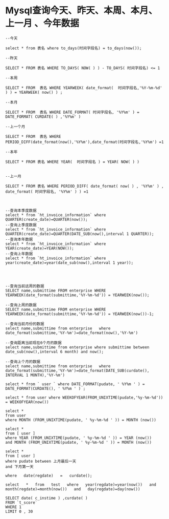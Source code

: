 # Mysql查询今天、昨天、本周、本月、上一月 、今年数据

    --今天

    select * from 表名 where to_days(时间字段名) = to_days(now());

    --昨天

    SELECT * FROM 表名 WHERE TO_DAYS( NOW( ) ) - TO_DAYS( 时间字段名) <= 1

    --本周

    SELECT * FROM  表名 WHERE YEARWEEK( date_format(  时间字段名,'%Y-%m-%d' ) ) = YEARWEEK( now() ) ;

    --本月

    SELECT * FROM  表名 WHERE DATE_FORMAT( 时间字段名, '%Y%m' ) = DATE_FORMAT( CURDATE( ) ,'%Y%m' ) 

    --上一个月

    SELECT * FROM  表名 WHERE PERIOD_DIFF(date_format(now(),'%Y%m'),date_format(时间字段名,'%Y%m') =1

    --本年

    SELECT * FROM 表名 WHERE YEAR(  时间字段名 ) = YEAR( NOW( ) ) 


    --上一月

    SELECT * FROM 表名 WHERE PERIOD_DIFF( date_format( now( ) , '%Y%m' ) , date_format( 时间字段名, '%Y%m' ) ) =1



    --查询本季度数据
    select * from `ht_invoice_information` where QUARTER(create_date)=QUARTER(now());
    --查询上季度数据
    select * from `ht_invoice_information` where QUARTER(create_date)=QUARTER(DATE_SUB(now(),interval 1 QUARTER));
    --查询本年数据
    select * from `ht_invoice_information` where YEAR(create_date)=YEAR(NOW());
    --查询上年数据
    select * from `ht_invoice_information` where year(create_date)=year(date_sub(now(),interval 1 year));




    --查询当前这周的数据 
    SELECT name,submittime FROM enterprise WHERE YEARWEEK(date_format(submittime,'%Y-%m-%d')) = YEARWEEK(now());

    --查询上周的数据
    SELECT name,submittime FROM enterprise WHERE YEARWEEK(date_format(submittime,'%Y-%m-%d')) = YEARWEEK(now())-1;

    --查询当前月份的数据
    select name,submittime from enterprise   where date_format(submittime,'%Y-%m')=date_format(now(),'%Y-%m')

    --查询距离当前现在6个月的数据
    select name,submittime from enterprise where submittime between date_sub(now(),interval 6 month) and now();

    --查询上个月的数据
    select name,submittime from enterprise   where date_format(submittime,'%Y-%m')=date_format(DATE_SUB(curdate(), INTERVAL 1 MONTH),'%Y-%m')

    select * from ` user ` where DATE_FORMAT(pudate, ' %Y%m ' ) = DATE_FORMAT(CURDATE(), ' %Y%m ' ) ;

    select * from user where WEEKOFYEAR(FROM_UNIXTIME(pudate,'%y-%m-%d')) = WEEKOFYEAR(now())

    select * 
    from user 
    where MONTH (FROM_UNIXTIME(pudate, ' %y-%m-%d ' )) = MONTH (now())

    select * 
    from [ user ] 
    where YEAR (FROM_UNIXTIME(pudate, ' %y-%m-%d ' )) = YEAR (now())
    and MONTH (FROM_UNIXTIME(pudate, ' %y-%m-%d ' )) = MONTH (now())

    select * 
    from [ user ] 
    where pudate between 上月最后一天
    and 下月第一天

    where   date(regdate)   =   curdate();

    select   *   from   test   where   year(regdate)=year(now())   and   month(regdate)=month(now())   and   day(regdate)=day(now())

    SELECT date( c_instime ) ,curdate( )
    FROM `t_score`
    WHERE 1
    LIMIT 0 , 30



